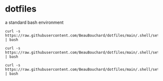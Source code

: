 # dotfiles

a standard bash environment


```
curl -s https://raw.githubusercontent.com/BeauBouchard/dotfiles/main/.shell/setup/install/bash.sh | bash
```




```
curl -s https://raw.githubusercontent.com/BeauBouchard/dotfiles/main/.shell/setup/install/bash_work.sh | bash
```



```
curl -s https://raw.githubusercontent.com/BeauBouchard/dotfiles/main/.shell/setup/install/bash_home.sh | bash
```
